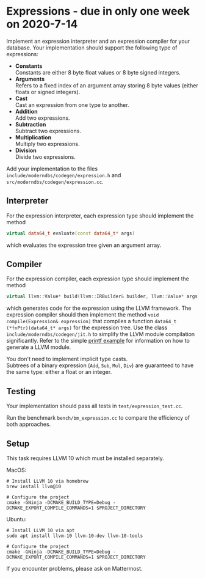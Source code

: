 # Expressions - due in only one week on 2020-7-14

Implement an expression interpreter and an expression compiler for your database.
Your implementation should support the following type of expressions:

* **Constants**  
  Constants are either 8 byte float values or 8 byte signed integers.
* **Arguments**  
  Refers to a fixed index of an argument array storing 8 byte values (either floats or signed integers).
* **Cast**  
  Cast an expression from one type to another.
* **Addition**  
  Add two expressions.
* **Subtraction**  
  Subtract two expressions.
* **Multiplication**  
  Multiply two expressions.
* **Division**  
  Divide two expressions.

Add your implementation to the files  
`include/moderndbs/codegen/expression.h` and  
`src/moderndbs/codegen/expression.cc`.

## Interpreter
For the expression interpreter, each expression type should implement the method 
```c++
virtual data64_t evaluate(const data64_t* args)
```
which evaluates the expression tree given an argument array.

## Compiler
For the expression compiler, each expression type should implement the method 
```c++
virtual llvm::Value* build(llvm::IRBuilder& builder, llvm::Value* args)
```
which generates code for the expression using the LLVM framework.
The expression compiler should then implement the method `void compile(Expression& expression)` that compiles a function `data64_t (*fnPtr)(data64_t* args)` for the expression tree.
Use the class `include/moderndbs/codegen/jit.h` to simplify the LLVM module compilation significantly.
Refer to the simple [printf example](src/codegen/example/printf.cc) for information on how to generate a LLVM module.

You don't need to implement implicit type casts.  
Subtrees of a binary expression (`Add`, `Sub`, `Mul`, `Div`) are guaranteed to have the same type: either a float or an integer.

## Testing
Your implementation should pass all tests in `test/expression_test.cc`.

Run the benchmark `bench/bm_expression.cc` to compare the efficiency of both approaches.

## Setup
This task requires LLVM 10 which must be installed separately.

MacOS:
```
# Install LLVM 10 via homebrew
brew install llvm@10

# Configure the project
cmake -GNinja -DCMAKE_BUILD_TYPE=Debug -DCMAKE_EXPORT_COMPILE_COMMANDS=1 $PROJECT_DIRECTORY
```

Ubuntu:
```
# Install LLVM 10 via apt
sudo apt install llvm-10 llvm-10-dev llvm-10-tools

# Configure the project
cmake -GNinja -DCMAKE_BUILD_TYPE=Debug -DCMAKE_EXPORT_COMPILE_COMMANDS=1 $PROJECT_DIRECTORY
```

If you encounter problems, please ask on Mattermost.

